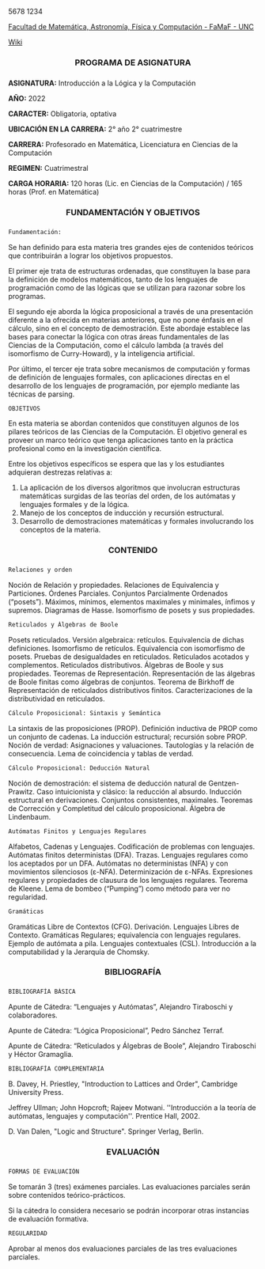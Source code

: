 ﻿5678 1234

[Facultad de Matemática, Astronomía, Física y Computación - FaMaF - UNC](https://www.famaf.unc.edu.ar/)

[Wiki](https://cs.famaf.unc.edu.ar/~pedro/introlog2021/)

<center> <h3> PROGRAMA DE ASIGNATURA <h3> </center>

**ASIGNATURA:** Introducción a la Lógica y la Computación

**AÑO:** 2022

**CARACTER:** Obligatoria, optativa

**UBICACIÓN EN LA CARRERA:** 2° año 2° cuatrimestre

**CARRERA:** Profesorado en Matemática, Licenciatura en Ciencias de la Computación

**REGIMEN:** Cuatrimestral

**CARGA HORARIA:** 120 horas (Lic. en Ciencias de la Computación) / 165 horas (Prof. en Matemática)


<center> <h3> FUNDAMENTACIÓN Y OBJETIVOS <h3> </center>

``` sh
Fundamentación:
```

Se han definido para esta materia tres grandes ejes de contenidos teóricos que contribuirán a lograr los objetivos propuestos.

El primer eje trata de estructuras ordenadas, que constituyen la base para la definición de modelos matemáticos, tanto de los lenguajes de programación como de las lógicas que se utilizan para razonar sobre los programas.

El segundo eje aborda la lógica proposicional a través de una presentación diferente a la ofrecida en materias anteriores, que no pone énfasis en el cálculo, sino en el concepto de demostración. Este abordaje establece las bases para conectar la lógica con otras áreas fundamentales de las Ciencias de la Computación, como el cálculo lambda (a través del isomorfismo de Curry-Howard), y la inteligencia artificial.

Por último, el tercer eje trata sobre mecanismos de computación y formas de definición de lenguajes formales, con aplicaciones directas en el desarrollo de los lenguajes de programación, por ejemplo mediante las técnicas de parsing.

``` sh
OBJETIVOS
```

En esta materia se abordan contenidos que constituyen algunos de los pilares teóricos de las Ciencias de la Computación. El objetivo general es proveer un marco teórico que tenga aplicaciones tanto en la práctica profesional como en la investigación científica.

Entre los objetivos específicos se espera que las y los estudiantes adquieran destrezas relativas a:

1) La aplicación de los diversos algoritmos que involucran estructuras matemáticas surgidas de las teorías del orden, de los autómatas y lenguajes formales y de la lógica.
1) Manejo de los conceptos de inducción y recursión estructural.
1) Desarrollo de demostraciones matemáticas y formales involucrando los conceptos de la materia.

<center> <h3> CONTENIDO <h3> </center>

``` sh
Relaciones y orden
```

Noción de Relación y propiedades. Relaciones de Equivalencia y Particiones. Órdenes Parciales. Conjuntos Parcialmente Ordenados (“posets”). Máximos, mínimos, elementos maximales y minimales, ínfimos y supremos. Diagramas de Hasse. Isomorfismo de posets y sus propiedades.

``` sh
Reticulados y Álgebras de Boole
```

Posets reticulados. Versión algebraica: retículos. Equivalencia de dichas definiciones. Isomorfismo de retículos. Equivalencia con isomorfismo de posets. Pruebas de desigualdades en reticulados. Reticulados acotados y complementos. Reticulados distributivos. Álgebras de Boole y sus propiedades. Teoremas de Representación. Representación de las álgebras de Boole finitas como álgebras de conjuntos. Teorema de Birkhoff de Representación de reticulados distributivos finitos. Caracterizaciones de la distributividad en reticulados.

``` sh
Cálculo Proposicional: Sintaxis y Semántica
```

La sintaxis de las proposiciones (PROP). Definición inductiva de PROP como un conjunto de cadenas. La inducción estructural; recursión sobre PROP. Noción de verdad: Asignaciones y valuaciones. Tautologías y la relación de consecuencia. Lema de coincidencia y tablas de verdad.

``` sh
Cálculo Proposicional: Deducción Natural
```

Noción de demostración: el sistema de deducción natural de Gentzen-Prawitz. Caso intuicionista y clásico: la reducción al absurdo. Inducción estructural en derivaciones. Conjuntos consistentes, maximales. Teoremas de Corrección y Completitud del cálculo proposicional. Álgebra de Lindenbaum.

``` sh
Autómatas Finitos y Lenguajes Regulares
```

Alfabetos, Cadenas y Lenguajes. Codificación de problemas con lenguajes. Autómatas finitos deterministas (DFA). Trazas. Lenguajes regulares como los aceptados por un DFA. Autómatas no deterministas (NFA) y con movimientos silenciosos (ε-NFA). Determinización de ε-NFAs. Expresiones regulares y propiedades de clausura de los lenguajes regulares. Teorema de Kleene. Lema de bombeo (“Pumping”) como método para ver no regularidad.

```sh
Gramáticas
```

Gramáticas Libre de Contextos (CFG). Derivación. Lenguajes Libres de Contexto. Gramáticas Regulares; equivalencia con lenguajes regulares. Ejemplo de autómata a pila. Lenguajes contextuales (CSL). Introducción a la computabilidad y la Jerarquía de Chomsky.

<center> <h3> BIBLIOGRAFÍA <h3> </center>

``` sh
BIBLIOGRAFÍA BÁSICA
```

Apunte de Cátedra: “Lenguajes y Autómatas”, Alejandro Tiraboschi y colaboradores.

Apunte de Cátedra: “Lógica Proposicional”, Pedro Sánchez Terraf.

Apunte de Cátedra: “Reticulados y Álgebras de Boole”, Alejandro Tiraboschi y Héctor Gramaglia.

``` sh
BIBLIOGRAFÍA COMPLEMENTARIA
```

B. Davey, H. Priestley, "Introduction to Lattices and Order", Cambridge University Press.

Jeffrey Ullman; John Hopcroft; Rajeev Motwani. ''Introducción a la teoría de autómatas, lenguajes y computación''. Prentice Hall, 2002.

D. Van Dalen, "Logic and Structure". Springer Verlag, Berlin.

<center> <h3> EVALUACIÓN <h3> </center>

``` sh
FORMAS DE EVALUACIÓN
```

Se tomarán 3 (tres) exámenes parciales. Las evaluaciones parciales serán sobre contenidos teórico-prácticos.

Si la cátedra lo considera necesario se podrán incorporar otras instancias de evaluación formativa.

``` sh
REGULARIDAD
```

Aprobar al menos dos evaluaciones parciales de las tres evaluaciones parciales.
